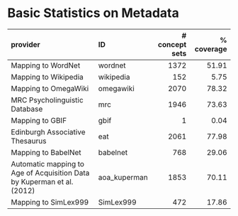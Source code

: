 # Basic Statistics on Metadata

| provider                                                               | ID           |   # concept sets |   % coverage |
|:-----------------------------------------------------------------------|:-------------|-----------------:|-------------:|
| Mapping to WordNet                                                     | wordnet      |             1372 |        51.91 |
| Mapping to Wikipedia                                                   | wikipedia    |              152 |         5.75 |
| Mapping to OmegaWiki                                                   | omegawiki    |             2070 |        78.32 |
| MRC Psycholinguistic Database                                          | mrc          |             1946 |        73.63 |
| Mapping to GBIF                                                        | gbif         |                1 |         0.04 |
| Edinburgh Associative Thesaurus                                        | eat          |             2061 |        77.98 |
| Mapping to BabelNet                                                    | babelnet     |              768 |        29.06 |
| Automatic mapping to Age of Acquisition Data by Kuperman et al. (2012) | aoa_kuperman |             1853 |        70.11 |
| Mapping to SimLex999                                                   | SimLex999    |              472 |        17.86 |